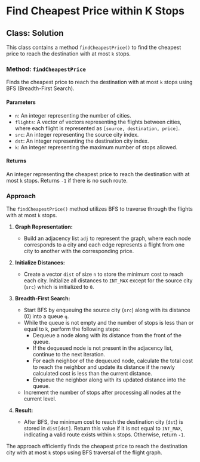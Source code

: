 # Find Cheapest Price within K Stops

## Class: Solution

This class contains a method `findCheapestPrice()` to find the cheapest price to reach the destination with at most `k` stops.

### Method: `findCheapestPrice`

Finds the cheapest price to reach the destination with at most `k` stops using BFS (Breadth-First Search).

#### Parameters

- `n`: An integer representing the number of cities.
- `flights`: A vector of vectors representing the flights between cities, where each flight is represented as `[source, destination, price]`.
- `src`: An integer representing the source city index.
- `dst`: An integer representing the destination city index.
- `k`: An integer representing the maximum number of stops allowed.

#### Returns

An integer representing the cheapest price to reach the destination with at most `k` stops. Returns `-1` if there is no such route.

### Approach

The `findCheapestPrice()` method utilizes BFS to traverse through the flights with at most `k` stops.

1. **Graph Representation:**
   - Build an adjacency list `adj` to represent the graph, where each node corresponds to a city and each edge represents a flight from one city to another with the corresponding price.

2. **Initialize Distances:**
   - Create a vector `dist` of size `n` to store the minimum cost to reach each city. Initialize all distances to `INT_MAX` except for the source city (`src`) which is initialized to `0`.

3. **Breadth-First Search:**
   - Start BFS by enqueuing the source city (`src`) along with its distance (0) into a queue `q`.
   - While the queue is not empty and the number of stops is less than or equal to `k`, perform the following steps:
     - Dequeue a node along with its distance from the front of the queue.
     - If the dequeued node is not present in the adjacency list, continue to the next iteration.
     - For each neighbor of the dequeued node, calculate the total cost to reach the neighbor and update its distance if the newly calculated cost is less than the current distance.
     - Enqueue the neighbor along with its updated distance into the queue.
   - Increment the number of stops after processing all nodes at the current level.

4. **Result:**
   - After BFS, the minimum cost to reach the destination city (`dst`) is stored in `dist[dst]`. Return this value if it is not equal to `INT_MAX`, indicating a valid route exists within `k` stops. Otherwise, return `-1`.

The approach efficiently finds the cheapest price to reach the destination city with at most `k` stops using BFS traversal of the flight graph.
